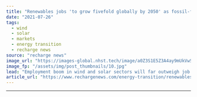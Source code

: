 ```yaml
---
title: "Renewables jobs 'to grow fivefold globally by 2050' as fossil-fuel industry shrinks -  study"
date: "2021-07-26"
tags: 
  - wind
  - solar
  - markets
  - energy transition
  - recharge news
source: "recharge news"
image_url: "https://images-global.nhst.tech/image/a0Z3S1E5Z3A4ay9mUkVwSCtqRFZCc0tiMEhDYzB1bE9ZL3Z1ajk4eWN2OD0=/nhst/binary/5afce18a67802c23c47a22d592a71636"
image_fp: "/assets/img/post_thumbnails/10.jpg"
lead: "Employment boom in wind and solar sectors will far outweigh job losses in oil, gas and coal industries, say researchers"
article_url: "https://www.rechargenews.com/energy-transition/renewables-jobs-to-grow-fivefold-globally-by-2050-as-fossil-fuel-industry-shrinks-study/2-1-1044565"
---
```


---
